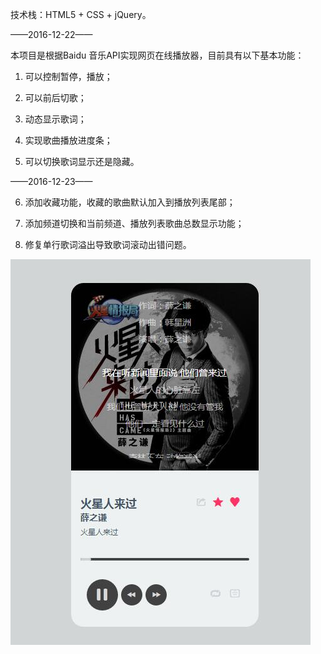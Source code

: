 技术栈：HTML5 + CSS + jQuery。

——2016-12-22——

本项目是根据Baidu 音乐API实现网页在线播放器，目前具有以下基本功能：

1. 可以控制暂停，播放；

2. 可以前后切歌；

3. 动态显示歌词；

4. 实现歌曲播放进度条；

5. 可以切换歌词显示还是隐藏。

——2016-12-23——

6. 添加收藏功能，收藏的歌曲默认加入到播放列表尾部；

7. 添加频道切换和当前频道、播放列表歌曲总数显示功能；

8. 修复单行歌词溢出导致歌词滚动出错问题。

![Image text](img/demo.jpg)